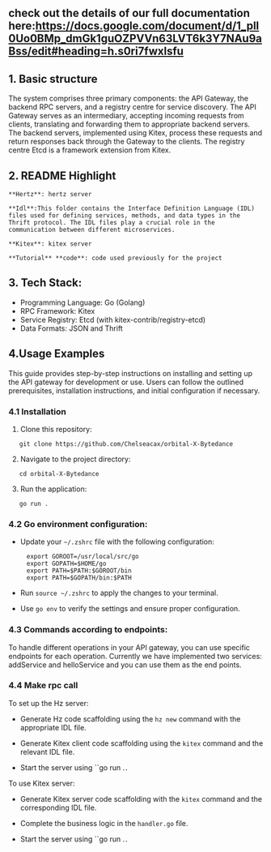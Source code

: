 <!-----

Yay, no errors, warnings, or alerts!

Conversion time: 0.5 seconds.


Using this Markdown file:

1. Paste this output into your source file.
2. See the notes and action items below regarding this conversion run.
3. Check the rendered output (headings, lists, code blocks, tables) for proper
   formatting and use a linkchecker before you publish this page.

Conversion notes:

* Docs to Markdown version 1.0β34
* Sun Jul 23 2023 19:32:22 GMT-0700 (PDT)
* Source doc: readme
----->

## check out the details of our full documentation here:https://docs.google.com/document/d/1_plI0Uo0BMp_dmGk1guOZPVVn63LVT6k3Y7NAu9aBss/edit#heading=h.s0ri7fwxlsfu

## 1. Basic structure

The system comprises three primary components: the API Gateway, the backend RPC servers, and a registry centre for service discovery. The API Gateway serves as an intermediary, accepting incoming requests from clients, translating and forwarding them to appropriate backend servers. The backend servers, implemented using Kitex, process these requests and return responses back through the Gateway to the clients. The registry centre Etcd is a framework extension from Kitex.


## 2. README Highlight

	**Hertz**: hertz server

	**Idl**:This folder contains the Interface Definition Language (IDL) files used for defining services, methods, and data types in the Thrift protocol. The IDL files play a crucial role in the communication between different microservices.

	**Kitex**: kitex server

	**Tutorial** **code**: code used previously for the project


## 3. Tech Stack:



* Programming Language: Go (Golang)
* RPC Framework: Kitex
* Service Registry: Etcd (with kitex-contrib/registry-etcd)
* Data Formats: JSON and Thrift


## 4.Usage Examples

This guide provides step-by-step instructions on installing and setting up the API gateway for development or use. Users can follow the outlined prerequisites, installation instructions, and initial configuration if necessary.


### 4.1 Installation

1. Clone this repository:


```
   git clone https://github.com/Chelseacax/orbital-X-Bytedance
```


2. Navigate to the project directory:


```
   cd orbital-X-Bytedance
```


3. Run the application:


```
   go run .
```



### 4.2 Go environment configuration:

   - Update your `~/.zshrc` file with the following configuration:


```
     export GOROOT=/usr/local/src/go
     export GOPATH=$HOME/go
     export PATH=$PATH:$GOROOT/bin
     export PATH=$GOPATH/bin:$PATH
```


   - Run `source ~/.zshrc` to apply the changes to your terminal.

   - Use `go env` to verify the settings and ensure proper configuration.


### 4.3 Commands according to endpoints:

To handle different operations in your API gateway, you can use specific endpoints for each operation. Currently we have implemented two services: addService and helloService and you can use them as the end points.


### 4.4 Make rpc call

To set up the Hz server:

- Generate Hz code scaffolding using the `hz new` command with the appropriate IDL file.

- Generate Kitex client code scaffolding using the `kitex` command and the relevant IDL file.

- Start the server using ``go run .`.`

To use Kitex server:

- Generate Kitex server code scaffolding with the ``kitex`` command and the corresponding IDL file.

- Complete the business logic in the `handler.go` file.

- Start the server using ``go run .`.`


